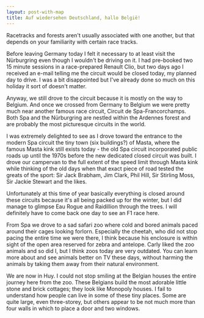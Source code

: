 ```yaml
---
layout: post-with-map
title: Auf wiedersehen Deutschland, hallo België!
---
```


Racetracks and forests aren't usually associated with one another, but that depends on your familiarity with certain race tracks.

Before leaving Germany today I felt it necessary to at least visit the Nürburgring even though I wouldn't be driving on it. I had pre-booked two 15 minute sessions in a race-prepared Renault Clio, but two days ago I received an e-mail telling me the circuit would be closed today, my planned day to drive. I was a bit disappointed but I've already done so much on this holiday it sort of doesn't matter. 

Anyway, we still drove to the circuit because it is mostly on the way to Belgium. And once we crossed from Germany to Belgium we were pretty much near another famous race circuit, Circuit de Spa-Francorchamps. Both Spa and the Nürburgring are nestled within the Ardennes forest and are probably the most picturesque circuits in the world.

I was extremely delighted to see as I drove toward the entrance to the modern Spa circuit the tiny town (six buildings?) of Masta, where the famous Masta kink still exists today - the old Spa circuit incorporated public roads up until the 1970s before the new dedicated closed circuit was built. I drove our campervan to the full extent of the speed limit through Masta kink while thinking of the old days when that exact piece of road tested the greats of the sport: Sir Jack Brabham, Jim Clark, Phil Hill, Sir Stirling Moss, Sir Jackie Stewart and the likes.

Unfortunately at this time of year basically everything is closed around these circuits because it's all being packed up for the winter, but I did manage to glimpse Eau Rogue and Raidillion through the trees. I will definitely have to come back one day to see an F1 race here.

From Spa we drove to a sad safari zoo where cold and bored animals paced around their cages looking forlorn. Especially the cheetah, who did not stop pacing the entire time we were there, I think because his enclosure is within sight of the open area reserved for zebra and antelope. Carly liked the zoo animals and so did I, but I think zoos today are very outdated. You can learn more about and see animals better on TV these days, without harming the animals by taking them away from their natural environment.

We are now in Huy. I could not stop smiling at the Belgian houses the entire journey here from the zoo. These Belgians build the most adorable little stone and brick cottages; they look like Monopoly houses. I fail to understand how people can live in some of these tiny places. Some are quite large, even three-storey, but others appear to be not much more than four walls in which to place a door and two windows.